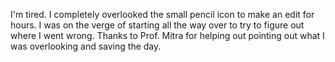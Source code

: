 I'm tired.
I completely overlooked the small pencil icon to make an edit for hours.
I was on the verge of starting all the way over to try to figure out where I went wrong. 
Thanks to Prof. Mitra for helping out pointing out what I was overlooking and saving the day. 
